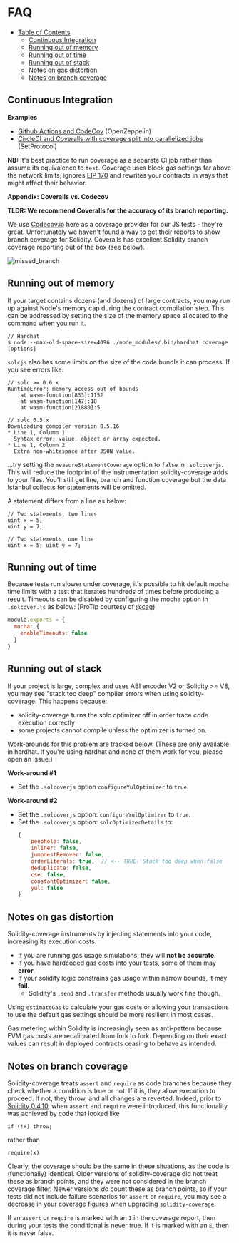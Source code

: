 # FAQ

- [Table of Contents](#contents)
  * [Continuous Integration](#continuous-integration)
  * [Running out of memory](#running-out-of-memory)
  * [Running out of time](#running-out-of-time)
  * [Running out of stack](#running-out-of-stack)
  * [Notes on gas distortion](#notes-on-gas-distortion)
  * [Notes on branch coverage](#notes-on-branch-coverage)

## Continuous Integration

**Examples**
+ [Github Actions and CodeCov][8] (OpenZeppelin)
+ [CircleCI and Coveralls with coverage split into parallelized jobs][7] (SetProtocol)

**NB:** It's best practice to run coverage as a separate CI job rather than assume its
equivalence to `test`. Coverage uses block gas settings far above the network limits,
ignores [EIP 170][4] and rewrites your contracts in ways that might affect
their behavior.

**Appendix: Coveralls vs. Codecov**

**TLDR: We recommend Coveralls for the accuracy of its branch reporting.**

We use [Codecov.io][2] here as a coverage provider for our JS tests - they're great. Unfortunately we haven't found a way to get their reports to show branch coverage for Solidity. Coveralls has excellent Solidity branch coverage reporting out of the box (see below).

![missed_branch][3]


## Running out of memory

If your target contains dozens (and dozens) of large contracts, you may run up against Node's memory cap during the
contract compilation step. This can be addressed by setting the size of the memory space allocated to the command
when you run it.
```
// Hardhat
$ node --max-old-space-size=4096 ./node_modules/.bin/hardhat coverage [options]
```

`solcjs` also has some limits on the size of the code bundle it can process. If you see errors like:

```
// solc >= 0.6.x
RuntimeError: memory access out of bounds
    at wasm-function[833]:1152
    at wasm-function[147]:18
    at wasm-function[21880]:5

// solc 0.5.x
Downloading compiler version 0.5.16
* Line 1, Column 1
  Syntax error: value, object or array expected.
* Line 1, Column 2
  Extra non-whitespace after JSON value.
```

...try setting the `measureStatementCoverage` option to `false` in `.solcoverjs`. This will reduce the footprint of
the instrumentation solidity-coverage adds to your files. You'll still get line, branch and function coverage but the data Istanbul collects
for statements will be omitted.

A statement differs from a line as below:
```solidity
// Two statements, two lines
uint x = 5;
uint y = 7;

// Two statements, one line
uint x = 5; uint y = 7;
```


## Running out of time

Because tests run slower under coverage, it's possible to hit default mocha time limits with a test that iterates hundreds of times before producing a result. Timeouts can be disabled by configuring the mocha option in `.solcover.js` as below: (ProTip courtesy of [@cag](https://github.com/cag))

```javascript
module.exports = {
  mocha: {
    enableTimeouts: false
  }
}
```

## Running out of stack

If your project is large, complex and uses ABI encoder V2 or Solidity >= V8, you may see "stack too deep" compiler errors when using solidity-coverage. This happens because:

+ solidity-coverage turns the solc optimizer off in order trace code execution correctly
+ some projects cannot compile unless the optimizer is turned on.

Work-arounds for this problem are tracked below. (These are only available in hardhat. If you're using hardhat and none of them work for you, please open an issue.)

**Work-around #1**
+ Set the `.solcoverjs` option `configureYulOptimizer` to `true`.

**Work-around #2**
+ Set the `.solcoverjs` option: `configureYulOptimizer` to `true`.
+ Set the `.solcoverjs` option: `solcOptimizerDetails` to:
  ```js
  {
      peephole: false,
      inliner: false,
      jumpdestRemover: false,
      orderLiterals: true,  // <-- TRUE! Stack too deep when false
      deduplicate: false,
      cse: false,
      constantOptimizer: false,
      yul: false
  }
  ```

## Notes on gas distortion

Solidity-coverage instruments by injecting statements into your code, increasing its execution costs.

+ If you are running gas usage simulations, they will **not be accurate**.
+ If you have hardcoded gas costs into your tests, some of them may **error**.
+ If your solidity logic constrains gas usage within narrow bounds, it may **fail**.
  + Solidity's `.send` and `.transfer` methods usually work fine though.

Using `estimateGas` to calculate your gas costs or allowing your transactions to use the default gas
settings should be more resilient in most cases.

Gas metering within Solidity is increasingly seen as anti-pattern because EVM gas costs are recalibrated from fork to fork. Depending on their exact values can result in deployed contracts ceasing to behave as intended.

## Notes on branch coverage

Solidity-coverage treats `assert` and `require` as code branches because they check whether a condition is true or not. If it is, they allow execution to proceed. If not, they throw, and all changes are reverted. Indeed, prior to [Solidity 0.4.10](https://github.com/ethereum/solidity/releases/tag/v0.4.10), when `assert` and `require` were introduced, this functionality was achieved by code that looked like

```
if (!x) throw;
```
rather than

```
require(x)
```

Clearly, the coverage should be the same in these situations, as the code is (functionally) identical. Older versions of solidity-coverage did not treat these as branch points, and they were not considered in the branch coverage filter. Newer versions *do* count these as branch points, so if your tests did not include failure scenarios for `assert` or `require`, you may see a decrease in your coverage figures when upgrading `solidity-coverage`.

If an `assert` or `require` is marked with an `I` in the coverage report, then during your tests the conditional is never true. If it is marked with an `E`, then it is never false.

[1]: https://coveralls.io/builds/25886294
[2]: https://codecov.io/
[3]: https://user-images.githubusercontent.com/7332026/28502310-6851f79c-6fa4-11e7-8c80-c8fd80808092.png
[4]: https://github.com/ethereum/EIPs/blob/master/EIPS/eip-170.md
[7]: https://github.com/SetProtocol/set-v2-strategies/blob/29db4a3de4a6ecd55a2c86d85a002b7e1106f8b2/.circleci/config.yml#L79-L143
[8]: https://github.com/OpenZeppelin/openzeppelin-contracts/blob/c12076fb7e3dfe48ef1d9c3bb2a58bdd3ffc0cee/.github/workflows/test.yml#L36-L56
